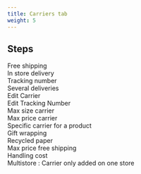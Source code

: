 ```yaml
---
title: Carriers tab
weight: 5
---
```

## Steps

Free shipping  \
In store delivery  \
Tracking number  \
Several deliveries  \
Edit Carrier  \
Edit Tracking Number  \
Max size carrier  \
Max price carrier  \
Specific carrier for a product  \
Gift wrapping  \
Recycled paper  \
Max price free shipping   \
Handling cost  \
Multistore : Carrier only added on one store  

